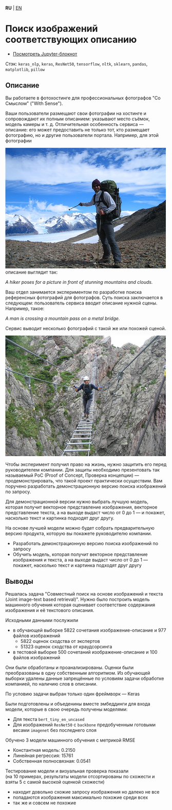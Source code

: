 **RU** | [EN](README.md)

# Поиск изображений соответствующих описанию

- [Посмотреть Jupyter-блокнот](joint_image_text_based_retrieval_ru.ipynb)

Стэк: `keras_nlp`, `keras`, `ResNet50`, `tensorflow`, `nltk`, `sklearn`, `pandas`, `matplotlib`, `pillow`

## Описание

Вы работаете в фотохостинге для профессиональных фотографов "Со Смыслом" ("With Sense").

Ваши пользователи размещают свои фотографии на хостинге и сопровождают их полным описанием: указывают место съёмок, модель камеры и т. д. Отличительная особенность сервиса — описание: его может предоставить не только тот, кто размещает фотографию, но и другие пользователи портала. Например, для этой фотографии

![image](2023-08-09-14-00-49.jpg)  
описание выглядит так:

*A hiker poses for a picture in front of stunning mountains and clouds.*

Ваш отдел занимается экспериментом по разработке поиска референсных фотографий для фотографов. Суть поиска заключается в следующем: пользователь сервиса вводит описание нужной сцены. Например, такое:

*A man is crossing a mountain pass on a metal bridge.*

Сервис выводит несколько фотографий с такой же или похожей сценой.

![image](2023-08-09-14-00-50.jpg)

Чтобы эксперимент получил право на жизнь, нужно защитить его перед руководителем компании. Для защиты необходимо презентовать так называемый PoC (Proof of Concept, Проверка концепции) — продемонстрировать, что такой проект практически осуществим. Вам поручено разработать демонстрационную версию поиска изображений по запросу.

Для демонстрационной версии нужно выбрать лучшую модель, которая получит векторное представление изображения, векторное представление текста, а на выходе выдаст число от 0 до 1 — и покажет, насколько текст и картинка подходят друг другу.

На основе лучшей модели можно будет собрать предварительную версию продукта, которую вы покажете руководителю компании.

- Разработать демонстрационную версию поиска изображений по запросу
- Обучить модель, которая получит векторное представление изображения и текста, а на выходе выдаст число от 0 до 1 — покажет, насколько текст и картинка подходят друг другу

## Выводы

Решалась задача "Совместный поиск на основе изображений и текста (Joint image-text based retrieval)". Нужно было построить модель машинного обучения которая оценивает соответствие содержания изображения и её текстового описания.

Исходными данными послужили
- в обучающей выборке 5822 сочетания изображение-описание и 977 файлов изображений
  - 5822 оценок сходства от экспертов
  - 51323 оценок сходства от краудсорсинга
- в тестовой выборке 500 сочетаний изображение-описание и 100 файлов изображений

Они были обработаны и проанализированы. Оценки были преобразованы в одну собственным алгоритмом. Из обучающей выборки удалены данные запрещённые по условиям задачи обработке компанией, по наличию слов в описании.

По условию задачи выбран только один фреймворк — Keras

Были подготовлены и объеденины вместе эмбеддинги для входа модели, которые в свою очередь получены моделями:
- Для текста `bert_tiny_en_uncased`
- Для изображений `ResNet50` с `backbone` предобученным готовыми весами `imagenet` без последнего слоя

Обучено 3 модели машинного обучения с метрикой RMSE
- Константная модель: 0.2150
- Линейная регрессия: 15761
- Собственная полносвязная: 0.0541

Тестирование модели и визуальная проверка показали  
(на 10 примерах, результаты модели отсортированы по схожести и взяты 5 с самой высокой оценкой схожести)
- находит довольно схожие запросу изображения но далеко не все
- попадаются изображения максимально похожие среди всех
- так же и совсем не похожие
